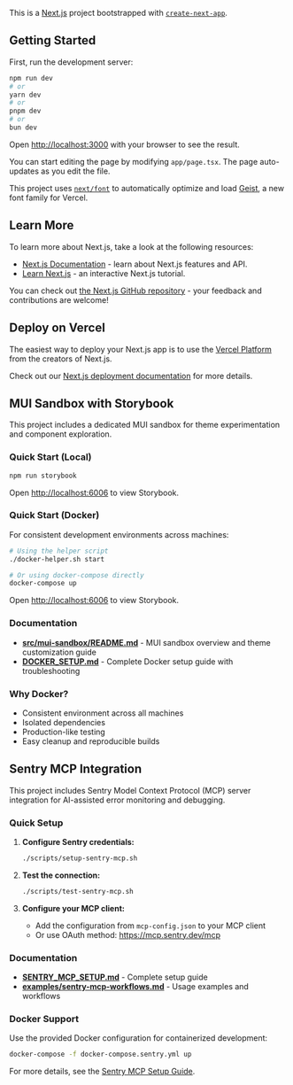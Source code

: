 This is a [Next.js](https://nextjs.org) project bootstrapped with [`create-next-app`](https://nextjs.org/docs/app/api-reference/cli/create-next-app).

## Getting Started

First, run the development server:

```bash
npm run dev
# or
yarn dev
# or
pnpm dev
# or
bun dev
```

Open [http://localhost:3000](http://localhost:3000) with your browser to see the result.

You can start editing the page by modifying `app/page.tsx`. The page auto-updates as you edit the file.

This project uses [`next/font`](https://nextjs.org/docs/app/building-your-application/optimizing/fonts) to automatically optimize and load [Geist](https://vercel.com/font), a new font family for Vercel.

## Learn More

To learn more about Next.js, take a look at the following resources:

- [Next.js Documentation](https://nextjs.org/docs) - learn about Next.js features and API.
- [Learn Next.js](https://nextjs.org/learn) - an interactive Next.js tutorial.

You can check out [the Next.js GitHub repository](https://github.com/vercel/next.js) - your feedback and contributions are welcome!

## Deploy on Vercel

The easiest way to deploy your Next.js app is to use the [Vercel Platform](https://vercel.com/new?utm_medium=default-template&filter=next.js&utm_source=create-next-app&utm_campaign=create-next-app-readme) from the creators of Next.js.

Check out our [Next.js deployment documentation](https://nextjs.org/docs/app/building-your-application/deploying) for more details.

## MUI Sandbox with Storybook

This project includes a dedicated MUI sandbox for theme experimentation and component exploration.

### Quick Start (Local)

```bash
npm run storybook
```

Open [http://localhost:6006](http://localhost:6006) to view Storybook.

### Quick Start (Docker)

For consistent development environments across machines:

```bash
# Using the helper script
./docker-helper.sh start

# Or using docker-compose directly
docker-compose up
```

Open [http://localhost:6006](http://localhost:6006) to view Storybook.

### Documentation

- **[src/mui-sandbox/README.md](./src/mui-sandbox/README.md)** - MUI sandbox overview and theme customization guide
- **[DOCKER_SETUP.md](./DOCKER_SETUP.md)** - Complete Docker setup guide with troubleshooting

### Why Docker?

- Consistent environment across all machines
- Isolated dependencies
- Production-like testing
- Easy cleanup and reproducible builds

## Sentry MCP Integration

This project includes Sentry Model Context Protocol (MCP) server integration for AI-assisted error monitoring and debugging.

### Quick Setup

1. **Configure Sentry credentials:**
   ```bash
   ./scripts/setup-sentry-mcp.sh
   ```

2. **Test the connection:**
   ```bash
   ./scripts/test-sentry-mcp.sh
   ```

3. **Configure your MCP client:**
   - Add the configuration from `mcp-config.json` to your MCP client
   - Or use OAuth method: https://mcp.sentry.dev/mcp

### Documentation

- **[SENTRY_MCP_SETUP.md](./SENTRY_MCP_SETUP.md)** - Complete setup guide
- **[examples/sentry-mcp-workflows.md](./examples/sentry-mcp-workflows.md)** - Usage examples and workflows

### Docker Support

Use the provided Docker configuration for containerized development:

```bash
docker-compose -f docker-compose.sentry.yml up
```

For more details, see the [Sentry MCP Setup Guide](./SENTRY_MCP_SETUP.md).
